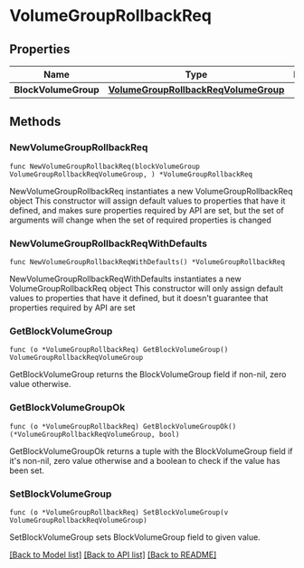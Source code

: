 # VolumeGroupRollbackReq

## Properties

Name | Type | Description | Notes
------------ | ------------- | ------------- | -------------
**BlockVolumeGroup** | [**VolumeGroupRollbackReqVolumeGroup**](VolumeGroupRollbackReqVolumeGroup.md) |  | 

## Methods

### NewVolumeGroupRollbackReq

`func NewVolumeGroupRollbackReq(blockVolumeGroup VolumeGroupRollbackReqVolumeGroup, ) *VolumeGroupRollbackReq`

NewVolumeGroupRollbackReq instantiates a new VolumeGroupRollbackReq object
This constructor will assign default values to properties that have it defined,
and makes sure properties required by API are set, but the set of arguments
will change when the set of required properties is changed

### NewVolumeGroupRollbackReqWithDefaults

`func NewVolumeGroupRollbackReqWithDefaults() *VolumeGroupRollbackReq`

NewVolumeGroupRollbackReqWithDefaults instantiates a new VolumeGroupRollbackReq object
This constructor will only assign default values to properties that have it defined,
but it doesn't guarantee that properties required by API are set

### GetBlockVolumeGroup

`func (o *VolumeGroupRollbackReq) GetBlockVolumeGroup() VolumeGroupRollbackReqVolumeGroup`

GetBlockVolumeGroup returns the BlockVolumeGroup field if non-nil, zero value otherwise.

### GetBlockVolumeGroupOk

`func (o *VolumeGroupRollbackReq) GetBlockVolumeGroupOk() (*VolumeGroupRollbackReqVolumeGroup, bool)`

GetBlockVolumeGroupOk returns a tuple with the BlockVolumeGroup field if it's non-nil, zero value otherwise
and a boolean to check if the value has been set.

### SetBlockVolumeGroup

`func (o *VolumeGroupRollbackReq) SetBlockVolumeGroup(v VolumeGroupRollbackReqVolumeGroup)`

SetBlockVolumeGroup sets BlockVolumeGroup field to given value.



[[Back to Model list]](../README.md#documentation-for-models) [[Back to API list]](../README.md#documentation-for-api-endpoints) [[Back to README]](../README.md)


